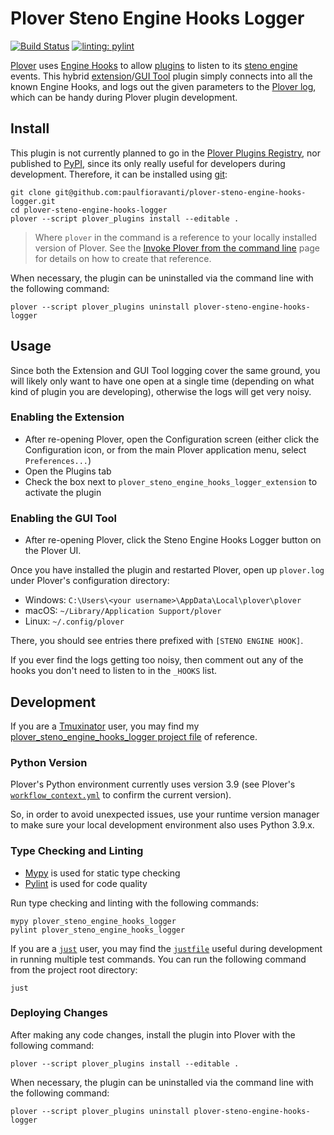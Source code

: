# Plover Steno Engine Hooks Logger

[![Build Status][Build Status image]][Build Status url] [![linting: pylint][linting image]][linting url]


[Plover][] uses [Engine Hooks][] to allow [plugins][] to listen to its
[steno engine][] events. This hybrid [extension][]/[GUI Tool][] plugin simply
connects into all the known Engine Hooks, and logs out the given parameters to
the [Plover log][], which can be handy during Plover plugin development.

## Install

This plugin is not currently planned to go in the [Plover Plugins Registry][],
nor published to [PyPI][], since its only really useful for developers during
development. Therefore, it can be installed using [git][]:

```console
git clone git@github.com:paulfioravanti/plover-steno-engine-hooks-logger.git
cd plover-steno-engine-hooks-logger
plover --script plover_plugins install --editable .
```

> Where `plover` in the command is a reference to your locally installed version
> of Plover. See the [Invoke Plover from the command line][] page for details on
> how to create that reference.

When necessary, the plugin can be uninstalled via the command line with the
following command:

```console
plover --script plover_plugins uninstall plover-steno-engine-hooks-logger
```

## Usage

Since both the Extension and GUI Tool logging cover the same ground, you will
likely only want to have one open at a single time (depending on what kind of
plugin you are developing), otherwise the logs will get very noisy.

### Enabling the Extension

- After re-opening Plover, open the Configuration screen (either click the
  Configuration icon, or from the main Plover application menu, select
  `Preferences...`)
- Open the Plugins tab
- Check the box next to `plover_steno_engine_hooks_logger_extension` to activate
  the plugin

### Enabling the GUI Tool

- After re-opening Plover, click the Steno Engine Hooks Logger button on the
  Plover UI.

Once you have installed the plugin and restarted Plover, open up `plover.log`
under Plover's configuration directory:

- Windows: `C:\Users\<your username>\AppData\Local\plover\plover`
- macOS: `~/Library/Application Support/plover`
- Linux: `~/.config/plover`

There, you should see entries there prefixed with `[STENO ENGINE HOOK]`.

If you ever find the logs getting too noisy, then comment out any of the hooks
you don't need to listen to in the `_HOOKS` list.

## Development

If you are a [Tmuxinator][] user, you may find my
[plover_steno_engine_hooks_logger project file][] of reference.

### Python Version

Plover's Python environment currently uses version 3.9 (see Plover's
[`workflow_context.yml`][] to confirm the current version).

So, in order to avoid unexpected issues, use your runtime version manager to
make sure your local development environment also uses Python 3.9.x.

### Type Checking and Linting

- [Mypy][] is used for static type checking
- [Pylint][] is used for code quality

Run type checking and linting with the following commands:

```console
mypy plover_steno_engine_hooks_logger
pylint plover_steno_engine_hooks_logger
```

If you are a [`just`][] user, you may find the [`justfile`][] useful during
development in running multiple test commands. You can run the following command
from the project root directory:

```console
just
```

### Deploying Changes

After making any code changes, install the plugin into Plover with the following
command:

```console
plover --script plover_plugins install --editable .
```

When necessary, the plugin can be uninstalled via the command line with the
following command:

```console
plover --script plover_plugins uninstall plover-steno-engine-hooks-logger
```

[Build Status image]: https://github.com/paulfioravanti/plover-steno-engine-hooks-logger/actions/workflows/ci.yml/badge.svg
[Build Status url]: https://github.com/paulfioravanti/plover-steno-engine-hooks-logger/actions/workflows/ci.yml
[Engine Hooks]: https://plover.readthedocs.io/en/latest/api/engine.html#engine-hooks
[extension]: https://plover.readthedocs.io/en/latest/plugin-dev/extensions.html
[git]: https://git-scm.com/
[GUI Tool]: https://plover.readthedocs.io/en/latest/plugin-dev/gui_tools.html
[Invoke Plover from the command line]: https://github.com/openstenoproject/plover/wiki/Invoke-Plover-from-the-command-line
[`just`]: https://github.com/casey/just
[`justfile`]: ./justfile
[linting image]: https://img.shields.io/badge/linting-pylint-yellowgreen
[linting url]: https://github.com/pylint-dev/pylint
[Mypy]: https://github.com/python/mypy
[Plover]: https://www.openstenoproject.org/
[Plover log]: https://plover.readthedocs.io/en/latest/api/log.html
[Plover Plugins Registry]: https://github.com/openstenoproject/plover_plugins_registry
[plover_steno_engine_hooks_logger project file]: https://github.com/paulfioravanti/dotfiles/blob/master/tmuxinator/plover_steno_engine_hooks_logger.yml
[plugins]: https://plover.readthedocs.io/en/latest/plugins.html
[Pylint]: https://github.com/pylint-dev/pylint
[PyPI]: https://pypi.org/
[steno engine]: https://plover.readthedocs.io/en/latest/api/engine.html
[Tmuxinator]: https://github.com/tmuxinator/tmuxinator
[`workflow_context.yml`]: https://github.com/openstenoproject/plover/blob/master/.github/workflows/ci/workflow_context.yml

